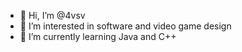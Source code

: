 - 👋 Hi, I’m @4vsv
- 👀 I’m interested in software and video game design
- 🌱 I’m currently learning Java and C++
